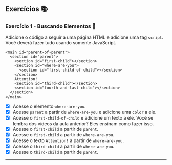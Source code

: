 ## Exercícios :books:

### Exercício 1 - Buscando Elementos :dart:

Adicione o código a seguir a uma página HTML e adicione uma tag `script`. Você deverá fazer tudo usando somente JavaScript.

```
<main id="parent-of-parent">
  <section id="parent">
    <section id="first-child"></section>
    <section id="where-are-you">
      <section id="first-child-of-child"></section>
    </section>
    Attention!
    <section id="third-child"></section>
    <section id="fourth-and-last-child"></section>
  </section>
</main>
```

- [x] Acesse o elemento `where-are-you`.
- [x] Acesse `parent` a partir de `where-are-you` e adicione uma `color` a ele.
- [x] Acesse o `first-child-of-child` e adicione um texto a ele. Você se lembra dos vídeos da aula anterior? Eles ensinam como fazer isso.
- [x] Acesse o `first-child` a partir de `parent`.
- [x] Acesse o `first-child` a partir de `where-are-you`.
- [x] Acesse o texto `Attention!` a partir de `where-are-you`.
- [x] Acesse o `third-child` a partir de `where-are-you`.
- [x] Acesse o `third-child` a partir de `parent`.

---
